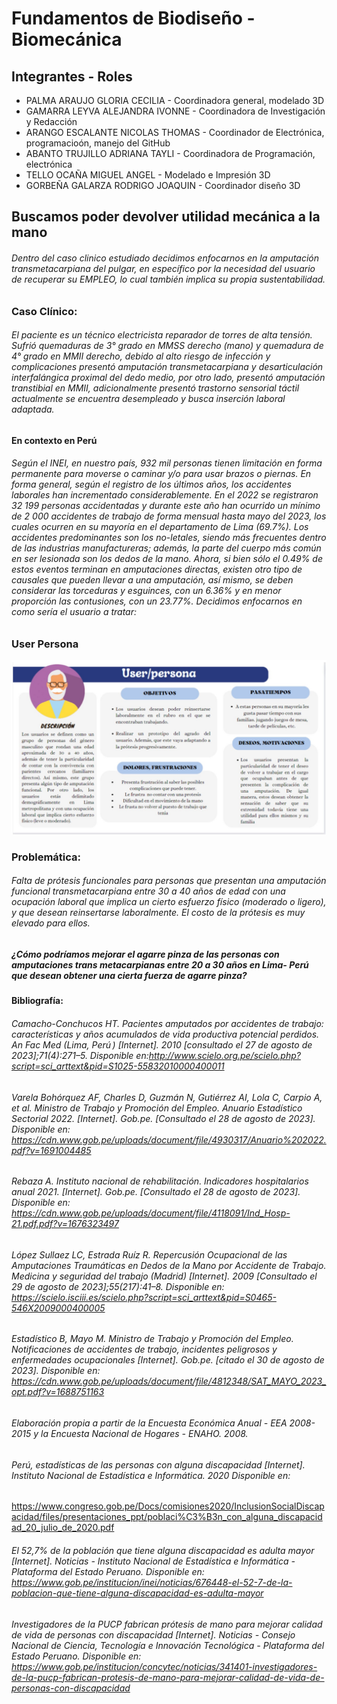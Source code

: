 # Fundamentos de Biodiseño - Biomecánica
## Integrantes - Roles
* PALMA ARAUJO GLORIA CECILIA - Coordinadora general, modelado 3D
* GAMARRA LEYVA ALEJANDRA IVONNE - Coordinadora de Investigación y Redacción
* ARANGO ESCALANTE NICOLAS THOMAS - Coordinador de Electrónica, programacioón, manejo del GitHub
* ABANTO TRUJILLO ADRIANA TAYLI - Coordinadora de Programación, electrónica
* TELLO OCAÑA MIGUEL ANGEL - Modelado e Impresión 3D
* GORBEÑA GALARZA RODRIGO JOAQUIN - Coordinador diseño 3D


## Buscamos poder devolver utilidad mecánica a la mano

###### Dentro del caso clinico estudiado decidimos enfocarnos en la amputación transmetacarpiana del pulgar, en específico por la necesidad del usuario de recuperar su EMPLEO, lo cual también implica su propia sustentabilidad.

### Caso Clínico:

###### El paciente es un técnico electricista reparador de torres de alta tensión. Sufrió quemaduras de 3° grado en MMSS derecho (mano) y quemadura de 4° grado en MMII derecho, debido al alto riesgo de infección y complicaciones presentó amputación transmetacarpiana y desarticulación interfalángica proximal del dedo medio, por otro lado, presentó amputación transtibial en MMII, adicionalmente presentó trastorno sensorial táctil actualmente se encuentra desempleado y busca inserción laboral adaptada. 

#### En contexto en Perú

###### Según el INEI, en nuestro país, 932 mil personas tienen limitación en forma permanente para moverse o caminar y/o para usar brazos o piernas. En forma general, según el registro de los últimos años, los accidentes laborales han incrementado considerablemente. En el 2022 se registraron 32 199 personas accidentadas y durante este año han ocurrido un mínimo de 2 000 accidentes de trabajo de forma mensual hasta mayo del 2023, los cuales ocurren en su mayoría en el departamento de Lima (69.7%). Los accidentes predominantes son los no-letales, siendo más frecuentes dentro de las industrias manufactureras; además, la parte del cuerpo más común en ser lesionada son los dedos de la mano. Ahora, si bien sólo el 0.49% de estos eventos terminan en amputaciones directas, existen otro tipo de causales que pueden llevar a una amputación, así mismo, se deben considerar las torceduras y esguinces, con un 6.36% y en menor proporción las contusiones, con un 23.77%. Decidimos enfocarnos en como sería el usuario a tratar:

### User Persona

![UserPersona](https://github.com/T0mmyoo4/FunBioIB/blob/main/UserPersona.jpg)

### Problemática:

###### Falta de prótesis funcionales para personas que presentan una amputación funcional transmetacarpiana entre 30 a 40 años de edad con una ocupación laboral que implica un cierto esfuerzo físico (moderado o ligero), y que desean reinsertarse laboralmente. El costo de la prótesis es muy elevado para ellos.
##### ¿Cómo podríamos mejorar el agarre pinza de las personas con amputaciones trans metacarpianas entre 20 a 30 años en Lima- Perú que desean obtener una cierta fuerza de agarre pinza?

#### Bibliografía:
###### Camacho-Conchucos HT. Pacientes amputados por accidentes de trabajo: características y años acumulados de vida productiva potencial perdidos. An Fac Med (Lima, Perú ) [Internet]. 2010 [consultado el 27 de agosto de 2023];71(4):271–5. Disponible en:http://www.scielo.org.pe/scielo.php?script=sci_arttext&pid=S1025-55832010000400011

###### Varela Bohórquez AF, Charles D, Guzmán N, Gutiérrez AI, Lola C, Carpio A, et al. Ministro de Trabajo y Promoción del Empleo. Anuario Estadístico Sectorial 2022.  [Internet]. Gob.pe. [Consultado el 28 de agosto de 2023]. Disponible en: https://cdn.www.gob.pe/uploads/document/file/4930317/Anuario%202022.pdf?v=1691004485

###### Rebaza A. Instituto nacional de rehabilitación. Indicadores hospitalarios anual 2021.  [Internet]. Gob.pe. [Consultado el 28 de agosto de 2023]. Disponible en: https://cdn.www.gob.pe/uploads/document/file/4118091/Ind_Hosp-21.pdf.pdf?v=1676323497

###### López Sullaez LC, Estrada Ruíz R. Repercusión Ocupacional de las Amputaciones Traumáticas en Dedos de la Mano por Accidente de Trabajo. Medicina y seguridad del trabajo (Madrid) [Internet]. 2009 [Consultado el 29 de agosto de 2023];55(217):41–8. Disponible en: https://scielo.isciii.es/scielo.php?script=sci_arttext&pid=S0465-546X2009000400005

###### Estadístico B, Mayo M. Ministro de Trabajo y Promoción del Empleo. Notificaciones de accidentes de trabajo, incidentes peligrosos y enfermedades ocupacionales [Internet]. Gob.pe. [citado el 30 de agosto de 2023]. Disponible en: https://cdn.www.gob.pe/uploads/document/file/4812348/SAT_MAYO_2023_opt.pdf?v=1688751163

###### Elaboración propia a partir de la Encuesta Económica Anual - EEA 2008-2015 y la Encuesta Nacional de Hogares - ENAHO. 2008.

###### Perú, estadísticas de las personas con alguna discapacidad [Internet]. Instituto Nacional de Estadística e Informática. 2020 Disponible en:
https://www.congreso.gob.pe/Docs/comisiones2020/InclusionSocialDiscapacidad/files/presentaciones_ppt/poblaci%C3%B3n_con_alguna_discapacidad_20_julio_de_2020.pdf

###### El 52,7% de la población que tiene alguna discapacidad es adulta mayor [Internet]. Noticias - Instituto Nacional de Estadística e Informática - Plataforma del Estado Peruano. Disponible en: https://www.gob.pe/institucion/inei/noticias/676448-el-52-7-de-la-poblacion-que-tiene-alguna-discapacidad-es-adulta-mayor

###### Investigadores de la PUCP fabrican prótesis de mano para mejorar calidad de vida de personas con discapacidad [Internet]. Noticias - Consejo Nacional de Ciencia, Tecnología e Innovación Tecnológica - Plataforma del Estado Peruano. Disponible en: https://www.gob.pe/institucion/concytec/noticias/341401-investigadores-de-la-pucp-fabrican-protesis-de-mano-para-mejorar-calidad-de-vida-de-personas-con-discapacidad
